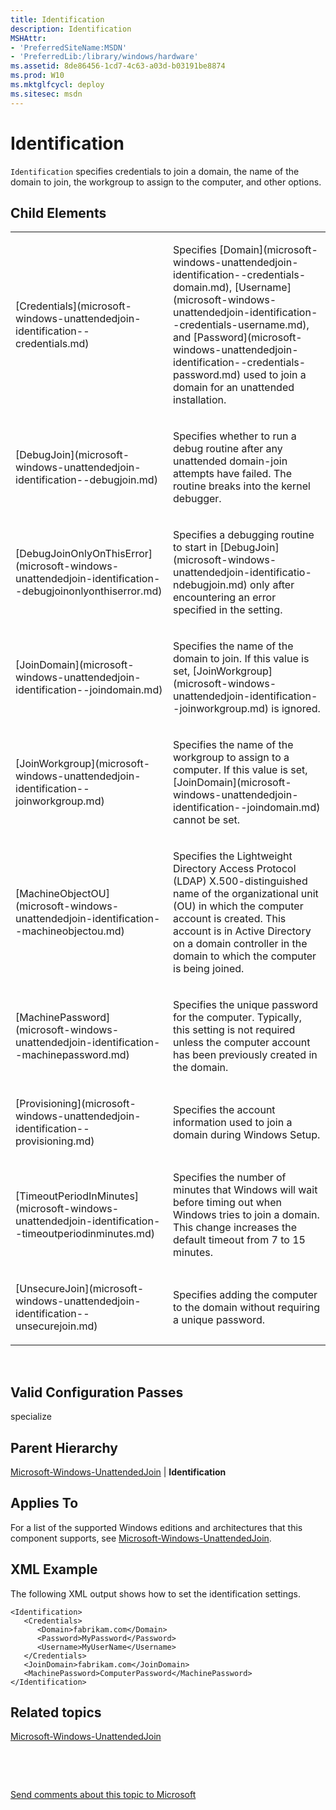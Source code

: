 ```yaml
---
title: Identification
description: Identification
MSHAttr:
- 'PreferredSiteName:MSDN'
- 'PreferredLib:/library/windows/hardware'
ms.assetid: 8de86456-1cd7-4c63-a03d-b03191be8874
ms.prod: W10
ms.mktglfcycl: deploy
ms.sitesec: msdn
---
```


# Identification


`Identification` specifies credentials to join a domain, the name of the domain to join, the workgroup to assign to the computer, and other options.

## Child Elements


<table>
<colgroup>
<col width="50%" />
<col width="50%" />
</colgroup>
<tbody>
<tr class="odd">
<td><p>[Credentials](microsoft-windows-unattendedjoin-identification--credentials.md)</p></td>
<td><p>Specifies [Domain](microsoft-windows-unattendedjoin-identification--credentials-domain.md), [Username](microsoft-windows-unattendedjoin-identification--credentials-username.md), and [Password](microsoft-windows-unattendedjoin-identification--credentials-password.md) used to join a domain for an unattended installation.</p></td>
</tr>
<tr class="even">
<td><p>[DebugJoin](microsoft-windows-unattendedjoin-identification--debugjoin.md)</p></td>
<td><p>Specifies whether to run a debug routine after any unattended domain-join attempts have failed. The routine breaks into the kernel debugger.</p></td>
</tr>
<tr class="odd">
<td><p>[DebugJoinOnlyOnThisError](microsoft-windows-unattendedjoin-identification--debugjoinonlyonthiserror.md)</p></td>
<td><p>Specifies a debugging routine to start in [DebugJoin](microsoft-windows-unattendedjoin-identificatio-ndebugjoin.md) only after encountering an error specified in the setting.</p></td>
</tr>
<tr class="even">
<td><p>[JoinDomain](microsoft-windows-unattendedjoin-identification--joindomain.md)</p></td>
<td><p>Specifies the name of the domain to join. If this value is set, [JoinWorkgroup](microsoft-windows-unattendedjoin-identification--joinworkgroup.md) is ignored.</p></td>
</tr>
<tr class="odd">
<td><p>[JoinWorkgroup](microsoft-windows-unattendedjoin-identification--joinworkgroup.md)</p></td>
<td><p>Specifies the name of the workgroup to assign to a computer. If this value is set, [JoinDomain](microsoft-windows-unattendedjoin-identification--joindomain.md) cannot be set.</p></td>
</tr>
<tr class="even">
<td><p>[MachineObjectOU](microsoft-windows-unattendedjoin-identification--machineobjectou.md)</p></td>
<td><p>Specifies the Lightweight Directory Access Protocol (LDAP) X.500-distinguished name of the organizational unit (OU) in which the computer account is created. This account is in Active Directory on a domain controller in the domain to which the computer is being joined.</p></td>
</tr>
<tr class="odd">
<td><p>[MachinePassword](microsoft-windows-unattendedjoin-identification--machinepassword.md)</p></td>
<td><p>Specifies the unique password for the computer. Typically, this setting is not required unless the computer account has been previously created in the domain.</p></td>
</tr>
<tr class="even">
<td><p>[Provisioning](microsoft-windows-unattendedjoin-identification--provisioning.md)</p></td>
<td><p>Specifies the account information used to join a domain during Windows Setup.</p></td>
</tr>
<tr class="odd">
<td><p>[TimeoutPeriodInMinutes](microsoft-windows-unattendedjoin-identification--timeoutperiodinminutes.md)</p></td>
<td><p>Specifies the number of minutes that Windows will wait before timing out when Windows tries to join a domain. This change increases the default timeout from 7 to 15 minutes.</p></td>
</tr>
<tr class="even">
<td><p>[UnsecureJoin](microsoft-windows-unattendedjoin-identification--unsecurejoin.md)</p></td>
<td><p>Specifies adding the computer to the domain without requiring a unique password.</p></td>
</tr>
</tbody>
</table>

 

## Valid Configuration Passes


specialize

## Parent Hierarchy


[Microsoft-Windows-UnattendedJoin](microsoft-windows-unattendedjoin.md) | **Identification**

## Applies To


For a list of the supported Windows editions and architectures that this component supports, see [Microsoft-Windows-UnattendedJoin](microsoft-windows-unattendedjoin.md).

## XML Example


The following XML output shows how to set the identification settings.

``` syntax
<Identification>
   <Credentials>
      <Domain>fabrikam.com</Domain>
      <Password>MyPassword</Password>
      <Username>MyUserName</Username>
   </Credentials>
   <JoinDomain>fabrikam.com</JoinDomain>
   <MachinePassword>ComputerPassword</MachinePassword>
</Identification>
```

## Related topics


[Microsoft-Windows-UnattendedJoin](microsoft-windows-unattendedjoin.md)

 

 

[Send comments about this topic to Microsoft](mailto:wsddocfb@microsoft.com?subject=Documentation%20feedback%20%5Bp_unattend\p_unattend%5D:%20Identification%20%20RELEASE:%20%2810/3/2016%29&body=%0A%0APRIVACY%20STATEMENT%0A%0AWe%20use%20your%20feedback%20to%20improve%20the%20documentation.%20We%20don't%20use%20your%20email%20address%20for%20any%20other%20purpose,%20and%20we'll%20remove%20your%20email%20address%20from%20our%20system%20after%20the%20issue%20that%20you're%20reporting%20is%20fixed.%20While%20we're%20working%20to%20fix%20this%20issue,%20we%20might%20send%20you%20an%20email%20message%20to%20ask%20for%20more%20info.%20Later,%20we%20might%20also%20send%20you%20an%20email%20message%20to%20let%20you%20know%20that%20we've%20addressed%20your%20feedback.%0A%0AFor%20more%20info%20about%20Microsoft's%20privacy%20policy,%20see%20http://privacy.microsoft.com/default.aspx. "Send comments about this topic to Microsoft")





